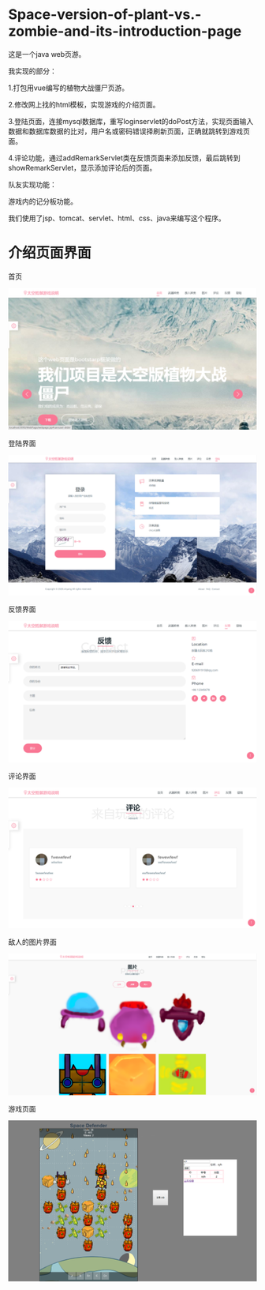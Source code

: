 # Space-version-of-plant-vs.-zombie-and-its-introduction-page

这是一个java web页游。

我实现的部分：

1.打包用vue编写的植物大战僵尸页游。

2.修改网上找的html模板，实现游戏的介绍页面。

3.登陆页面，连接mysql数据库，重写loginservlet的doPost方法，实现页面输入数据和数据库数据的比对，用户名或密码错误择刷新页面，正确就跳转到游戏页面。

4.评论功能，通过addRemarkServlet类在反馈页面来添加反馈，最后跳转到showRemarkServlet，显示添加评论后的页面。

队友实现功能：

游戏内的记分板功能。

我们使用了jsp、tomcat、servlet、html、css、java来编写这个程序。

# 介绍页面界面

首页

![image](https://github.com/yuanhang110/Space-version-of-plant-vs.-zombie-and-its-introduction-page/blob/master/ImagesForReadme/1.png)

登陆界面

![image](https://github.com/yuanhang110/Space-version-of-plant-vs.-zombie-and-its-introduction-page/blob/master/ImagesForReadme/2.png)

反馈界面

![image](https://github.com/yuanhang110/Space-version-of-plant-vs.-zombie-and-its-introduction-page/blob/master/ImagesForReadme/5.png)

评论界面

![image](https://github.com/yuanhang110/Space-version-of-plant-vs.-zombie-and-its-introduction-page/blob/master/ImagesForReadme/6.png)

敌人的图片界面

![image](https://github.com/yuanhang110/Space-version-of-plant-vs.-zombie-and-its-introduction-page/blob/master/ImagesForReadme/7.png)

游戏页面

![image](https://github.com/yuanhang110/Space-version-of-plant-vs.-zombie-and-its-introduction-page/blob/master/ImagesForReadme/8.png)
